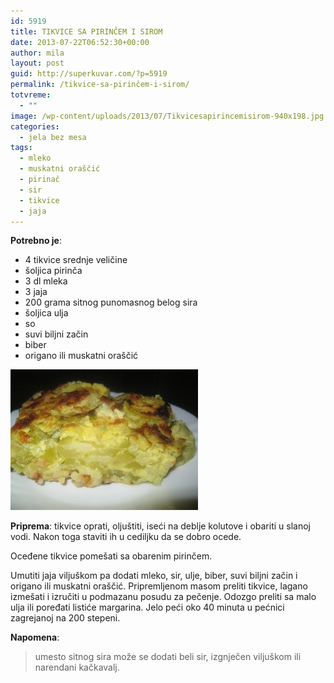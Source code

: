 ```yaml
---
id: 5919
title: TIKVICE SA PIRINČEM I SIROM
date: 2013-07-22T06:52:30+00:00
author: mila
layout: post
guid: http://superkuvar.com/?p=5919
permalink: /tikvice-sa-pirinčem-i-sirom/
totvreme:
  - ""
image: /wp-content/uploads/2013/07/Tikvicesapirincemisirom-940x198.jpg
categories:
  - jela bez mesa
tags:
  - mleko
  - muskatni oraščić
  - pirinač
  - sir
  - tikvice
  - jaja
---
```

**Potrebno je**:

  * 4 tikvice srednje veličine
  * šoljica pirinča
  * 3 dl mleka
  * 3 jaja
  * 200 grama sitnog punomasnog belog sira
  * šoljica ulja
  * so
  * suvi biljni začin
  * biber
  * origano ili muskatni oraščić

<img class="alignnone size-medium wp-image-5920" src="/wp-content/uploads/2013/07/Tikvicesapirincemisirom-300x225.jpg" alt="Tikvicesapirincemisirom" width="300" height="225" /> 

**Priprema**: tikvice oprati, oljuštiti, iseći na deblje kolutove i obariti u slanoj vodi. Nakon toga staviti ih u cediljku da se dobro ocede.

Oceđene tikvice pomešati sa obarenim pirinčem.

Umutiti jaja viljuškom pa dodati mleko, sir, ulje, biber, suvi biljni začin i origano ili muskatni oraščić. Pripremljenom masom preliti tikvice, lagano izmešati i izručiti u podmazanu posudu za pečenje. Odozgo preliti sa malo ulja ili poređati listiće margarina. Jelo peći oko 40 minuta u pećnici zagrejanoj na 200 stepeni.

**Napomena**: 
> umesto sitnog sira može se dodati beli sir, izgnječen viljuškom ili narendani kačkavalj.